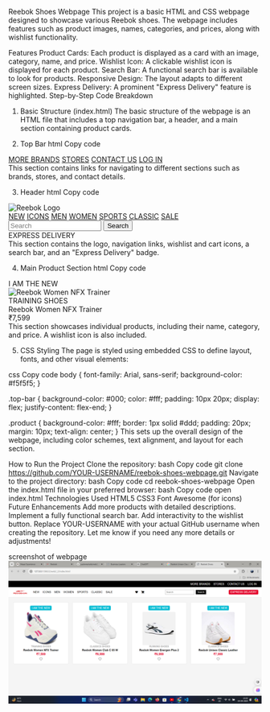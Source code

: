 Reebok Shoes Webpage
This project is a basic HTML and CSS webpage designed to showcase various Reebok shoes. The webpage includes features such as product images, names, categories, and prices, along with wishlist functionality.

Features
Product Cards: Each product is displayed as a card with an image, category, name, and price.
Wishlist Icon: A clickable wishlist icon is displayed for each product.
Search Bar: A functional search bar is available to look for products.
Responsive Design: The layout adapts to different screen sizes.
Express Delivery: A prominent "Express Delivery" feature is highlighted.
Step-by-Step Code Breakdown
1. Basic Structure (index.html)
The basic structure of the webpage is an HTML file that includes a top navigation bar, a header, and a main section containing product cards.

2. Top Bar
html
Copy code
<div class="top-bar">
  <a href="#">MORE BRANDS</a>
  <a href="#">STORES</a>
  <a href="#">CONTACT US</a>
  <a href="#">LOG IN</a>
</div>
This section contains links for navigating to different sections such as brands, stores, and contact details.

3. Header
html
Copy code
<div class="header">
  <div class="left">
    <div class="logo">
      <img src="..." alt="Reebok Logo" />
    </div>
    <a href="#">NEW</a>
    <a href="#">ICONS</a>
    <a href="#">MEN</a>
    <a href="#">WOMEN</a>
    <a href="#">SPORTS</a>
    <a href="#">CLASSIC</a>
    <a href="#">SALE</a>
  </div>
  <div class="right">
    <a href="#"><i class="fas fa-heart"></i></a>
    <a href="#"><i class="fas fa-shopping-cart"></i></a>
  </div>
  <div class="search">
    <input type="text" placeholder="Search" />
    <button>Search</button>
  </div>
  <div class="express-delivery">
    EXPRESS DELIVERY
  </div>
</div>
This section contains the logo, navigation links, wishlist and cart icons, a search bar, and an "Express Delivery" badge.

4. Main Product Section
html
Copy code
<div class="main">
  <div class="product">
    <div class="new">I AM THE NEW</div>
    <img src="..." alt="Reebok Women NFX Trainer" />
    <div class="category">TRAINING SHOES</div>
    <div class="name">Reebok Women NFX Trainer</div>
    <div class="price">₹7,599</div>
    <div class="wishlist"><i class="far fa-heart"></i></div>
  </div>
  <!-- Add similar divs for other products -->
</div>
This section showcases individual products, including their name, category, and price. A wishlist icon is also included.

5. CSS Styling
The page is styled using embedded CSS to define layout, fonts, and other visual elements:

css
Copy code
body {
  font-family: Arial, sans-serif;
  background-color: #f5f5f5;
}

.top-bar {
  background-color: #000;
  color: #fff;
  padding: 10px 20px;
  display: flex;
  justify-content: flex-end;
}

.product {
  background-color: #fff;
  border: 1px solid #ddd;
  padding: 20px;
  margin: 10px;
  text-align: center;
}
This sets up the overall design of the webpage, including color schemes, text alignment, and layout for each section.

How to Run the Project
Clone the repository:
bash
Copy code
git clone https://github.com/YOUR-USERNAME/reebok-shoes-webpage.git
Navigate to the project directory:
bash
Copy code
cd reebok-shoes-webpage
Open the index.html file in your preferred browser:
bash
Copy code
open index.html
Technologies Used
HTML5
CSS3
Font Awesome (for icons)
Future Enhancements
Add more products with detailed descriptions.
Implement a fully functional search bar.
Add interactivity to the wishlist button.
Replace YOUR-USERNAME with your actual GitHub username when creating the repository. Let me know if you need any more details or adjustments!

screenshot of webpage
![alt text](image.png)
